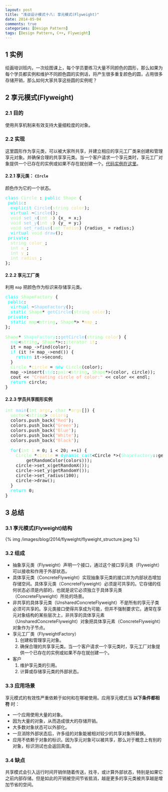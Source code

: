 ```yaml
---
layout: post
title: "浅谈设计模式十八: 享元模式(Flyweight)"
date: 2014-05-04
comments: true
categories: [Design Pattern]
tags: [Design Pattern, C++, Flyweight]
---
```


<div id="outline-container-sec-1" class="outline-2">
<h2 id="sec-1"><span class="section-number-2">1</span> 实例</h2>
<div class="outline-text-2" id="text-1">
<p>
绘画培训班内，一次绘图课上，每个学员要练习大量不同颜色的圆形，那么如果为每个学员都实例和维护不同颜色圆的实例话，将产生很多重复颜色的圆，占用很多存储开销，那么如何大家共享这些圆的实例呢？
</p>

<!-- more -->
</div>
</div>
<div id="outline-container-sec-2" class="outline-2">
<h2 id="sec-2"><span class="section-number-2">2</span> 享元模式(Flyweight)</h2>
<div class="outline-text-2" id="text-2">
</div><div id="outline-container-sec-2-1" class="outline-3">
<h3 id="sec-2-1"><span class="section-number-3">2.1</span> 目的</h3>
<div class="outline-text-3" id="text-2-1">
<p>
使用共享机制来有效支持大量细粒度的对象。
</p>
</div>
</div>

<div id="outline-container-sec-2-2" class="outline-3">
<h3 id="sec-2-2"><span class="section-number-3">2.2</span> 实现</h3>
<div class="outline-text-3" id="text-2-2">
<p>
这里圆形作为享元类，可以被大家所共享，并建立相应的享元工厂类来创建和管理享元对象。并确保合理的共享享元类。当一个客户请求一个享元类时，享元工厂对象提供一个已存在的实例或如果不存在就创建一个。<a href="https://github.com/shishougang/DesignPattern-CPP/tree/master/src/flyweight">代码实例在这里</a>。
</p>
</div>
<div id="outline-container-sec-2-2-1" class="outline-4">
<h4 id="sec-2-2-1"><span class="section-number-4">2.2.1</span> 享元类： <code>CIrcle</code></h4>
<div class="outline-text-4" id="text-2-2-1">
<p>
颜色作为它的一个状态。
</p>

<div class="org-src-container">

<pre class="src src-c++"><span style="color: #00ffff;">class</span> <span style="color: #98fb98;">Circle</span> : <span style="color: #00ffff;">public</span> <span style="color: #98fb98;">Shape</span> {
 <span style="color: #00ffff;">public</span>:
  <span style="color: #00ffff;">explicit</span> <span style="color: #87cefa;">Circle</span>(<span style="color: #98fb98;">string</span> <span style="color: #eedd82;">color</span>);
  <span style="color: #00ffff;">virtual</span> ~<span style="color: #87cefa;">Circle</span>();
  <span style="color: #98fb98;">void</span> <span style="color: #87cefa;">set_x</span>(<span style="color: #98fb98;">int</span> <span style="color: #eedd82;">x</span>) {x_ = x;}
  <span style="color: #98fb98;">void</span> <span style="color: #87cefa;">set_y</span>(<span style="color: #98fb98;">int</span> <span style="color: #eedd82;">y</span>) {y_ = y;}
  <span style="color: #98fb98;">void</span> <span style="color: #87cefa;">set_radius</span>(<span style="color: #98fb98;">int</span> <span style="color: #eedd82;">radius</span>) {radius_ = radius;}
  <span style="color: #00ffff;">virtual</span> <span style="color: #98fb98;">void</span> <span style="color: #87cefa;">draw</span>();
 <span style="color: #00ffff;">private</span>:
  <span style="color: #98fb98;">string</span> <span style="color: #eedd82;">color_</span>;
  <span style="color: #98fb98;">int</span> <span style="color: #eedd82;">x_</span>;
  <span style="color: #98fb98;">int</span> <span style="color: #eedd82;">y_</span>;
  <span style="color: #98fb98;">int</span> <span style="color: #eedd82;">radius_</span>;
};
</pre>
</div>
</div>
</div>
<div id="outline-container-sec-2-2-2" class="outline-4">
<h4 id="sec-2-2-2"><span class="section-number-4">2.2.2</span> 享元工厂类</h4>
<div class="outline-text-4" id="text-2-2-2">
<p>
利用 <code>map</code> 把颜色作为标识来存储享元类。
</p>

<div class="org-src-container">

<pre class="src src-c++"><span style="color: #00ffff;">class</span> <span style="color: #98fb98;">ShapeFactory</span> {
 <span style="color: #00ffff;">public</span>:
  <span style="color: #00ffff;">virtual</span> ~<span style="color: #87cefa;">ShapeFactory</span>();
  <span style="color: #00ffff;">static</span> <span style="color: #98fb98;">Shape</span>* <span style="color: #87cefa;">getCircle</span>(<span style="color: #98fb98;">string</span> <span style="color: #eedd82;">color</span>);
 <span style="color: #00ffff;">private</span>:
  <span style="color: #00ffff;">static</span> <span style="color: #98fb98;">map</span>&lt;<span style="color: #98fb98;">string</span>, <span style="color: #98fb98;">Shape</span>*&gt; *<span style="color: #eedd82;">map_</span>;
};

<span style="color: #98fb98;">Shape</span>* <span style="color: #7fffd4;">ShapeFactory</span>::<span style="color: #87cefa;">getCircle</span>(<span style="color: #98fb98;">string</span> <span style="color: #eedd82;">color</span>) {
  <span style="color: #7fffd4;">map</span>&lt;<span style="color: #98fb98;">string</span>, <span style="color: #98fb98;">Shape</span>*&gt;::<span style="color: #98fb98;">iterator</span> <span style="color: #eedd82;">it</span>;
  it = map_-&gt;find(color);
  <span style="color: #00ffff;">if</span> (it != map_-&gt;end()) {
    <span style="color: #00ffff;">return</span> it-&gt;second;
  }
  <span style="color: #98fb98;">Circle</span> *<span style="color: #eedd82;">circle</span> = <span style="color: #00ffff;">new</span> <span style="color: #98fb98;">Circle</span>(color);
  map_-&gt;insert(<span style="color: #7fffd4;">std</span>::<span style="color: #98fb98;">pair</span>&lt;<span style="color: #98fb98;">string</span>, <span style="color: #98fb98;">Shape</span>*&gt;(color, circle));
  cout &lt;&lt; <span style="color: #ffa07a;">"Creating circle of color:"</span> &lt;&lt; color &lt;&lt; endl;
  <span style="color: #00ffff;">return</span> circle;
}
</pre>
</div>
</div>
</div>
<div id="outline-container-sec-2-2-3" class="outline-4">
<h4 id="sec-2-2-3"><span class="section-number-4">2.2.3</span> 学员共享图形实例</h4>
<div class="outline-text-4" id="text-2-2-3">
<div class="org-src-container">

<pre class="src src-c++"><span style="color: #98fb98;">int</span> <span style="color: #87cefa;">main</span>(<span style="color: #98fb98;">int</span> <span style="color: #eedd82;">argc</span>, <span style="color: #98fb98;">char</span> *<span style="color: #eedd82;">argv</span>[]) {
  <span style="color: #98fb98;">vector</span>&lt;<span style="color: #98fb98;">string</span>&gt; <span style="color: #eedd82;">colors</span>;
  colors.push_back(<span style="color: #ffa07a;">"Red"</span>);
  colors.push_back(<span style="color: #ffa07a;">"Green"</span>);
  colors.push_back(<span style="color: #ffa07a;">"Blue"</span>);
  colors.push_back(<span style="color: #ffa07a;">"White"</span>);
  colors.push_back(<span style="color: #ffa07a;">"Black"</span>);

  <span style="color: #00ffff;">for</span>(<span style="color: #98fb98;">int</span> <span style="color: #eedd82;">i</span> = 0; i &lt; 20; ++i) {
    <span style="color: #98fb98;">Circle</span> *<span style="color: #eedd82;">circle</span> = <span style="color: #00ffff;">dynamic_cast</span>&lt;Circle *&gt;(<span style="color: #7fffd4;">ShapeFactory</span>::getCircle(
        getRandomColor(colors)));
    circle-&gt;set_x(getRandomX());
    circle-&gt;set_y(getRandomY());
    circle-&gt;set_radius(100);
    circle-&gt;draw();
  }
  <span style="color: #00ffff;">return</span> 0;
}
</pre>
</div>
</div>
</div>
</div>
</div>
<div id="outline-container-sec-3" class="outline-2">
<h2 id="sec-3"><span class="section-number-2">3</span> 总结</h2>
<div class="outline-text-2" id="text-3">
</div><div id="outline-container-sec-3-1" class="outline-3">
<h3 id="sec-3-1"><span class="section-number-3">3.1</span> 享元模式(Flyweight)结构</h3>
<div class="outline-text-3" id="text-3-1">
{% img /images/blog/2014/flyweight/flyweight_structure.jpeg %}
</div>
</div>

<div id="outline-container-sec-3-2" class="outline-3">
<h3 id="sec-3-2"><span class="section-number-3">3.2</span> 组成</h3>
<div class="outline-text-3" id="text-3-2">
<ul class="org-ul">
<li>抽象享元类（Flyweight）声明一个接口，通过这个接口享元类（Flyweight）可以接收和作用于外部状态。
</li>
<li>具体享元类（ConcreteFlyweight）实现抽象享元类的接口并为内部状态增加存储空间。具体享元类（ConcreteFlyweight）必须是可共享的。它存储的任何状态必须是内部的，也就是说它必须独立于具体享元类（ConcreteFlyweight）所处的场景。
</li>
<li>非共享的具体享元类（UnsharedConcreteFlyweight）不是所有的享元子类必须可共享的。享元类接口使得共享成为可能，但并不强制要求它。通常在享元对象结构的某些层次上，非共享的具体享元素（UnsharedConcreteFlyweight）对象把具体享元素（ConcreteFlyweight）对象作为子节点。
</li>
<li>享元工厂类（FlyweightFactory）
<ol class="org-ol">
<li>创建和管理享元对象。
</li>
<li>确保合理的共享享元类。当一个客户请求一个享元类时，享元工厂对象提供一个已存在的实例或如果不存在就创建一个。
</li>
</ol>
</li>
<li>客户
<ol class="org-ol">
<li>维护享元类的引用。
</li>
<li>计算或存储享元类的外部状态。
</li>
</ol>
</li>
</ul>
</div>
</div>
<div id="outline-container-sec-3-3" class="outline-3">
<h3 id="sec-3-3"><span class="section-number-3">3.3</span> 应用场景</h3>
<div class="outline-text-3" id="text-3-3">
<p>
享元模式的有效性严重依赖于如何和在哪被使用。应用享元模式当 <b>以下条件都相符</b> 时：
</p>
<ul class="org-ul">
<li>一个应用使用大量的对象。
</li>
<li>因为大量的对象，从而造成很大的存储开销。
</li>
<li>大多数对象状态可以外部化。
</li>
<li>一旦消除外部状态后，许多组的对象能被相对较少的共享对象所替换。
</li>
<li>应用不依赖于对象的标识。因为享元对象可以被共享，那么对于概念上有别的对象，标识测试也会返回真值。
</li>
</ul>
</div>
</div>
<div id="outline-container-sec-3-4" class="outline-3">
<h3 id="sec-3-4"><span class="section-number-3">3.4</span> 缺点</h3>
<div class="outline-text-3" id="text-3-4">
<p>
共享模式会引入运行时间开销伴随着传送，找寻，或计算外部状态，特别是如果它之前内部存储。但是如此的开销被空间节省抵消，越是更多的享元类被共享越是增加节省的空间。
</p>
</div>
</div>
</div>
